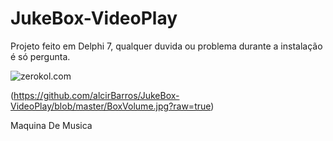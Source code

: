 JukeBox-VideoPlay
=================

Projeto feito em Delphi 7, qualquer duvida ou problema durante a instalação é só pergunta.

![zerokol.com](https://raw.github.com/alcirBarros/JukeBox-VideoPlay/master/Box%20Novo.jpg)

(https://github.com/alcirBarros/JukeBox-VideoPlay/blob/master/BoxVolume.jpg?raw=true)


Maquina De Musica
